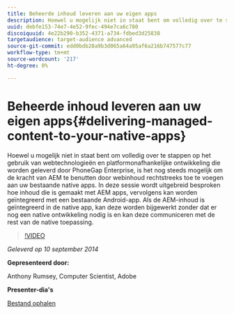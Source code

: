 ```yaml
---
title: Beheerde inhoud leveren aan uw eigen apps
description: Hoewel u mogelijk niet in staat bent om volledig over te stappen op het gebruik van webtechnologieën en platformonafhankelijke ontwikkeling die worden geleverd door PhoneGap Enterprise, is het nog steeds mogelijk om de kracht van AEM te benutten door webinhoud rechtstreeks toe te voegen aan uw bestaande native apps. In deze sessie wordt uitgebreid besproken hoe inhoud die is gemaakt met AEM apps, vervolgens kan worden geïntegreerd met een bestaande Android-app. Als de AEM-inhoud is geïntegreerd in de native app, kan deze worden bijgewerkt zonder dat er nog een native ontwikkeling nodig is en kan deze communiceren met de rest van de native toepassing.
uuid: debfe153-74e7-4e52-9fec-494e7ca6c780
discoiquuid: 4e22b290-b352-4371-a734-fdbed3d25838
targetaudience: target-audience advanced
source-git-commit: edd0bdb28a9b3d065a64a95af6a216b747577c77
workflow-type: tm+mt
source-wordcount: '217'
ht-degree: 0%

---
```


# Beheerde inhoud leveren aan uw eigen apps{#delivering-managed-content-to-your-native-apps}

Hoewel u mogelijk niet in staat bent om volledig over te stappen op het gebruik van webtechnologieën en platformonafhankelijke ontwikkeling die worden geleverd door PhoneGap Enterprise, is het nog steeds mogelijk om de kracht van AEM te benutten door webinhoud rechtstreeks toe te voegen aan uw bestaande native apps. In deze sessie wordt uitgebreid besproken hoe inhoud die is gemaakt met AEM apps, vervolgens kan worden geïntegreerd met een bestaande Android-app. Als de AEM-inhoud is geïntegreerd in de native app, kan deze worden bijgewerkt zonder dat er nog een native ontwikkeling nodig is en kan deze communiceren met de rest van de native toepassing.

>[!VIDEO](https://video.tv.adobe.com/v/19467/?quality=9)

*Geleverd op 10 september 2014*

**Gepresenteerd door:**

Anthony Rumsey, Computer Scientist, Adobe

**Presenter-dia&#39;s**

[Bestand ophalen](assets/9-10-2014-delivering-managed-content-to-your-native-apps.pdf)
<!--
[Get back to the Overview](https://helpx.adobe.com/experience-manager/kt/eseminars/gems/aem-index.html)
-->
